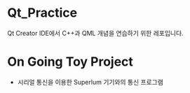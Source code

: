 # Qt_Practice
 Qt Creator IDE에서 C++과 QML 개념을 연습하기 위한 레포입니다.

# On Going Toy Project
- 시리얼 통신을 이용한 Superlum 기기와의 통신 프로그램
